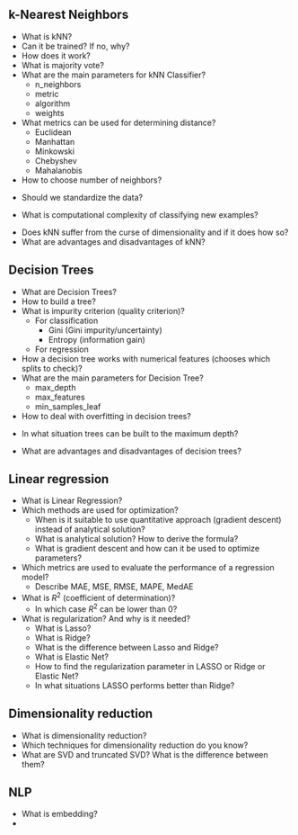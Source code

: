 ## k-Nearest Neighbors
 - What is kNN? 
 - Can it be trained? If no, why?
 - How does it work?
 - What is majority vote?
 - What are the main parameters for kNN Classifier? 
      - n_neighbors
      - metric
      - algorithm
      - weights
 - What metrics can be used for determining distance?
     - Euclidean
     - Manhattan
     - Minkowski
     - Chebyshev
     - Mahalanobis
 - How to choose number of neighbors?
 <!-- Using hyper-parameter search and cross-validation to avoid over-fitting and under-fitting -->
 - Should we standardize the data?
 <!-- yes, so that each feature contributes equally to the distance -->
 - What is computational complexity of classifying new examples?
  <!-- grows linearly with the number of examples in the training dataset in the worst-case scenario -->
 - Does kNN suffer from the curse of dimensionality and if it does how so?
 - What are advantages and disadvantages of kNN?

## Decision Trees
 - What are Decision Trees?
 - How to build a tree?
 - What is impurity criterion (quality criterion)?
     - For classification
         - Gini (Gini impurity/uncertainty)
         - Entropy (information gain)
     - For regression
 - How a decision tree works with numerical features (chooses which splits to check)?
 - What are the main parameters for Decision Tree? 
     - max_depth <!-- the maximum depth of the tree -->
     - max_features <!-- the maximum number of features with which to search for the best partition (this is necessary with a large number of features because it would be "expensive" to search for partitions for all features) -->
     - min_samples_leaf <!-- the minimum number of samples in a leaf. This parameter prevents creating trees where any leaf would have only a few members. -->
 - How to deal with overfitting in decision trees?
 <!-- artificial limitation of the depth or a minimum number of samples in the leaves: the construction of a tree just stops at some point;
pruning the tree. -->
 - In what situation trees can be built to the maximum depth?
 <!-- 
Random Forest (a group of trees) averages the responses from individual trees that are built to the maximum depth (we will talk later on why you should do this)
Pruning trees. In this approach, the tree is first constructed to the maximum depth. Then, from the bottom up, some nodes of the tree are removed by comparing the quality of the tree with and without that partition (comparison is performed using cross-validation, more on this below). -->
 - What are advantages and disadvantages of decision trees?

## Linear regression
 - What is Linear Regression?
 - Which methods are used for optimization?
     - When is it suitable to use quantitative approach (gradient descent) instead of analytical solution?
     - What is analytical solution? How to derive the formula?
     - What is gradient descent and how can it be used to optimize parameters?
 - Which metrics are used to evaluate the performance of a regression model?
     - Describe MAE, MSE, RMSE, MAPE, MedAE
 - What is $R^2$ (coefficient of determination)?
     - In which case $R^2$ can be lower than 0?
 - What is regularization? And why is it needed?
     - What is Lasso?
     - What is Ridge?
     - What is the difference between Lasso and Ridge?
     - What is Elastic Net?
     - How to find the regularization parameter in LASSO or Ridge or Elastic Net?
     - In what situations LASSO performs better than Ridge?

## Dimensionality reduction
 - What is dimensionality reduction?
 - Which techniques for dimensionality reduction do you know?
 - What are SVD and truncated SVD? What is the difference between them?

## NLP
 - What is embedding?
 - 
